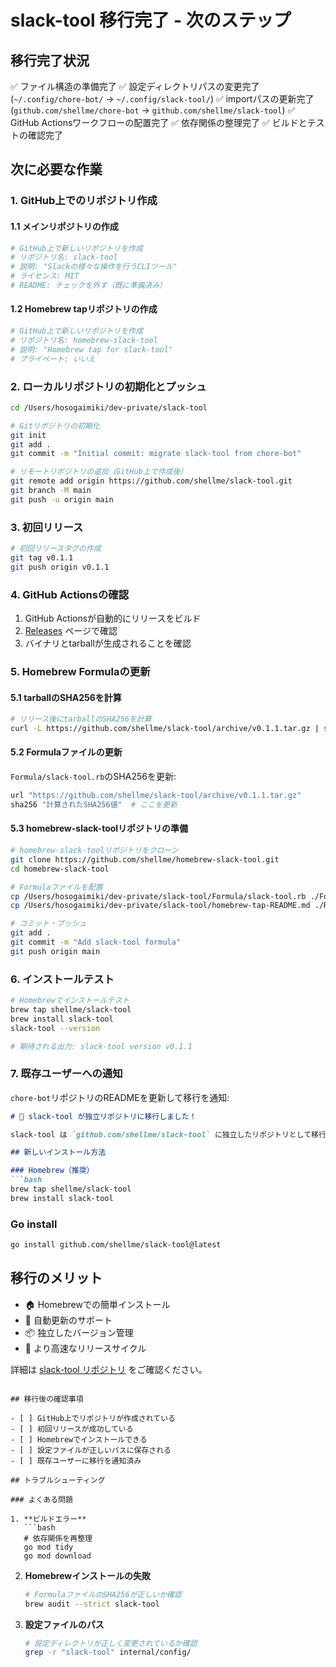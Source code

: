 # slack-tool 移行完了 - 次のステップ

## 移行完了状況

✅ ファイル構造の準備完了
✅ 設定ディレクトリパスの変更完了 (`~/.config/chore-bot/` → `~/.config/slack-tool/`)
✅ importパスの更新完了 (`github.com/shellme/chore-bot` → `github.com/shellme/slack-tool`)
✅ GitHub Actionsワークフローの配置完了
✅ 依存関係の整理完了
✅ ビルドとテストの確認完了

## 次に必要な作業

### 1. GitHub上でのリポジトリ作成

#### 1.1 メインリポジトリの作成
```bash
# GitHub上で新しいリポジトリを作成
# リポジトリ名: slack-tool
# 説明: "Slackの様々な操作を行うCLIツール"
# ライセンス: MIT
# README: チェックを外す（既に準備済み）
```

#### 1.2 Homebrew tapリポジトリの作成
```bash
# GitHub上で新しいリポジトリを作成
# リポジトリ名: homebrew-slack-tool
# 説明: "Homebrew tap for slack-tool"
# プライベート: いいえ
```

### 2. ローカルリポジトリの初期化とプッシュ

```bash
cd /Users/hosogaimiki/dev-private/slack-tool

# Gitリポジトリの初期化
git init
git add .
git commit -m "Initial commit: migrate slack-tool from chore-bot"

# リモートリポジトリの追加（GitHub上で作成後）
git remote add origin https://github.com/shellme/slack-tool.git
git branch -M main
git push -u origin main
```

### 3. 初回リリース

```bash
# 初回リリースタグの作成
git tag v0.1.1
git push origin v0.1.1
```

### 4. GitHub Actionsの確認

1. GitHub Actionsが自動的にリリースをビルド
2. [Releases](https://github.com/shellme/slack-tool/releases) ページで確認
3. バイナリとtarballが生成されることを確認

### 5. Homebrew Formulaの更新

#### 5.1 tarballのSHA256を計算
```bash
# リリース後にtarballのSHA256を計算
curl -L https://github.com/shellme/slack-tool/archive/v0.1.1.tar.gz | shasum -a 256
```

#### 5.2 Formulaファイルの更新
`Formula/slack-tool.rb`のSHA256を更新:
```ruby
url "https://github.com/shellme/slack-tool/archive/v0.1.1.tar.gz"
sha256 "計算されたSHA256値"  # ここを更新
```

#### 5.3 homebrew-slack-toolリポジトリの準備
```bash
# homebrew-slack-toolリポジトリをクローン
git clone https://github.com/shellme/homebrew-slack-tool.git
cd homebrew-slack-tool

# Formulaファイルを配置
cp /Users/hosogaimiki/dev-private/slack-tool/Formula/slack-tool.rb ./Formula/slack-tool.rb
cp /Users/hosogaimiki/dev-private/slack-tool/homebrew-tap-README.md ./README.md

# コミット・プッシュ
git add .
git commit -m "Add slack-tool formula"
git push origin main
```

### 6. インストールテスト

```bash
# Homebrewでインストールテスト
brew tap shellme/slack-tool
brew install slack-tool
slack-tool --version

# 期待される出力: slack-tool version v0.1.1
```

### 7. 既存ユーザーへの通知

`chore-bot`リポジトリのREADMEを更新して移行を通知:

```markdown
# 🚀 slack-tool が独立リポジトリに移行しました！

slack-tool は `github.com/shellme/slack-tool` に独立したリポジトリとして移行しました。

## 新しいインストール方法

### Homebrew（推奨）
```bash
brew tap shellme/slack-tool
brew install slack-tool
```

### Go install
```bash
go install github.com/shellme/slack-tool@latest
```

## 移行のメリット

- 🏠 Homebrewでの簡単インストール
- 🔄 自動更新のサポート
- 📦 独立したバージョン管理
- 🚀 より高速なリリースサイクル

詳細は [slack-tool リポジトリ](https://github.com/shellme/slack-tool) をご確認ください。
```

## 移行後の確認事項

- [ ] GitHub上でリポジトリが作成されている
- [ ] 初回リリースが成功している
- [ ] Homebrewでインストールできる
- [ ] 設定ファイルが正しいパスに保存される
- [ ] 既存ユーザーに移行を通知済み

## トラブルシューティング

### よくある問題

1. **ビルドエラー**
   ```bash
   # 依存関係を再整理
   go mod tidy
   go mod download
   ```

2. **Homebrewインストールの失敗**
   ```bash
   # FormulaファイルのSHA256が正しいか確認
   brew audit --strict slack-tool
   ```

3. **設定ファイルのパス**
   ```bash
   # 設定ディレクトリが正しく変更されているか確認
   grep -r "slack-tool" internal/config/
   ```
